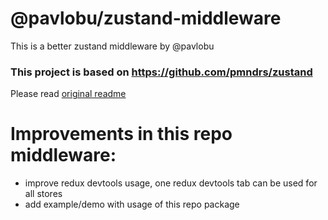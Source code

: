 # @pavlobu/zustand-middleware

This is a better zustand middleware by @pavlobu

### This project is based on https://github.com/pmndrs/zustand
Please read [original readme](https://github.com/pmndrs/zustand#readme)

# Improvements in this repo middleware:
* improve redux devtools usage, one redux devtools tab can be used for all stores
* add example/demo with usage of this repo package